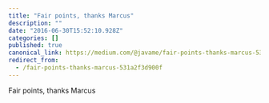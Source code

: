 ```yaml
---
title: "Fair points, thanks Marcus"
description: ""
date: "2016-06-30T15:52:10.928Z"
categories: []
published: true
canonical_link: https://medium.com/@javame/fair-points-thanks-marcus-531a2f3d900f
redirect_from:
  - /fair-points-thanks-marcus-531a2f3d900f
---
```


Fair points, thanks Marcus
